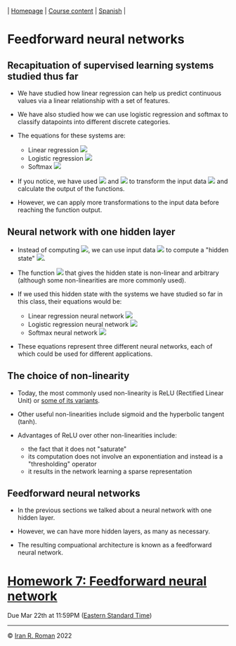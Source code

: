 | [Homepage](https://dl4genaudio.github.io) | [Course content](https://dl4genaudio.github.io/#course-content) | [Spanish](https://dl4genaudio-github-io.translate.goog/neural_network/?_x_tr_sl=auto&_x_tr_tl=es&_x_tr_hl=en&_x_tr_pto=wapp) |

# Feedforward neural networks

## Recapituation of supervised learning systems studied thus far

* We have studied how linear regression can help us predict continuous values via a linear relationship with a set of features.

* We have also studied how we can use logistic regression and softmax to classify datapoints into different discrete categories.

* The equations for these systems are:
    * Linear regression <img src="https://render.githubusercontent.com/render/math?math=\hat{y}_i = x_iW %2B b \in \mathbb{R}^{1x1}">
    * Logistic regression <img src="https://render.githubusercontent.com/render/math?math=\hat{y}_i = \sigma(x_iW %2B b) = \frac{1}{1 %2B e^{-(x_iW %2B b)}} \in \mathbb{R}^{1x1}">
    * Softmax <img src="https://render.githubusercontent.com/render/math?math=\hat{y}_i=softmax(x_iW %2B b) = \frac{e^{x_iW %2B b}}{\sum_je^{x_iW %2B b}} \in \mathbb{R}^{1xC}">
 
* If you notice, we have used <img src="https://render.githubusercontent.com/render/math?math=W"> and <img src="https://render.githubusercontent.com/render/math?math=b"> to transform the input data <img src="https://render.githubusercontent.com/render/math?math=x_i"> and calculate the output of the functions. 

* However, we can apply more transformations to the input data before reaching the function output. 

## Neural network with one hidden layer

* Instead of computing <img src="https://render.githubusercontent.com/render/math?math=\hat{y}_i">, we can use input data <img src="https://render.githubusercontent.com/render/math?math=x_i"> to compute a "hidden state" <img src="https://render.githubusercontent.com/render/math?math=h = f(x_iW %2B b) \mathbb{R}^{1xH}">. 

* The function <img src="https://render.githubusercontent.com/render/math?math=f()"> that gives the hidden state is non-linear and arbitrary (although some non-linearities are more commonly used).

* If we used this hidden state with the systems we have studied so far in this class, their equations would be:
    * Linear regression neural network <img src="https://render.githubusercontent.com/render/math?math=\hat{y}_i = h_iW %2B b \in \mathbb{R}^{1x1}">
    * Logistic regression neural network <img src="https://render.githubusercontent.com/render/math?math=\hat{y}_i = \sigma(h_iW %2B b) = \frac{1}{1 %2B e^{-(x_iW %2B b)}} \in \mathbb{R}^{1x1}">
    * Softmax neural network <img src="https://render.githubusercontent.com/render/math?math=\hat{y}_i=softmax(h_iW %2B b) = \frac{e^{h_iW %2B b}}{\sum_je^{h_iW %2B b}} \in \mathbb{R}^{1xC}">

* These equations represent three different neural networks, each of which could be used for different applications.

## The choice of non-linearity

* Today, the most commonly used non-linearity is ReLU (Rectified Linear Unit) or [some of its variants](https://en.wikipedia.org/wiki/Rectifier_(neural_networks)).

* Other useful non-linearities include sigmoid and the hyperbolic tangent (tanh).

* Advantages of ReLU over other non-linearities include:
    * the fact that it does not "saturate"
    * its computation does not involve an exponentiation and instead is a "thresholding" operator
    * it results in the network learning a sparse representation

## Feedforward neural networks

* In the previous sections we talked about a neural network with one hidden layer.

* However, we can have more hidden layers, as many as necessary.

* The resulting compuational architecture is known as a feedforward neural network. 


# [Homework 7: Feedforward neural network](https://colab.research.google.com/github/dl4genaudio/assignments/blob/main/nn.ipynb)

Due Mar 22th at 11:59PM ([Eastern Standard Time](https://www.timeanddate.com/time/zones/et))

___

&copy; [Iran R. Roman](https://iranroman.github.io) 2022

